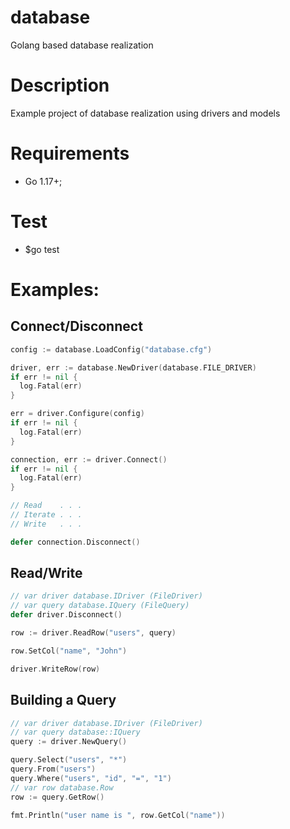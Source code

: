 # database
Golang based database realization

# Description
Example project of database realization using drivers and models

# Requirements
 * Go 1.17+;

# Test
 * $go test

# Examples:
## Connect/Disconnect
```go
config := database.LoadConfig("database.cfg")

driver, err := database.NewDriver(database.FILE_DRIVER)
if err != nil {
  log.Fatal(err)
}

err = driver.Configure(config)
if err != nil {
  log.Fatal(err)
}

connection, err := driver.Connect()
if err != nil {
  log.Fatal(err)
}

// Read    . . .
// Iterate . . .
// Write   . . .

defer connection.Disconnect()
```

## Read/Write
```go
// var driver database.IDriver (FileDriver)
// var query database.IQuery (FileQuery)
defer driver.Disconnect()

row := driver.ReadRow("users", query)

row.SetCol("name", "John")

driver.WriteRow(row)
```

## Building a Query
```go
// var driver database.IDriver (FileDriver)
// var query database::IQuery
query := driver.NewQuery()

query.Select("users", "*")
query.From("users")
query.Where("users", "id", "=", "1")
// var row database.Row
row := query.GetRow()

fmt.Println("user name is ", row.GetCol("name"))
```
